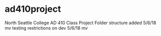 # ad410project
North Seattle College AD 410 Class Project
Folder structure added 5/6/18 mv
testing restrictions on dev 5/6/18 mv
